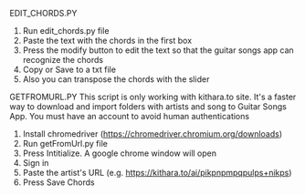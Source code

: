 EDIT_CHORDS.PY
1) Run edit_chords.py file
2) Paste the text with the chords in the first box
3) Press the modify button to edit the text so that the guitar songs app can recognize the chords
4) Copy or Save to a txt file
5) Also you can transpose the chords with the slider

GETFROMURL.PY
This script is only working with kithara.to site. It's a faster way to download and import folders with artists and song to Guitar Songs App. You must have an account to avoid human authentications
1) Install chromedriver (https://chromedriver.chromium.org/downloads)
2) Run getFromUrl.py file
3) Press Intitialize. A google chrome window will open
4) Sign in
5) Paste the artist's URL (e.g. https://kithara.to/ai/pikpnpmpqpulps+nikps)
6) Press Save Chords
